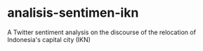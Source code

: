 # analisis-sentimen-ikn
A Twitter sentiment analysis on the discourse of the relocation of Indonesia's capital city (IKN)

